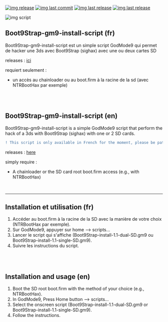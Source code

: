 [![img release](https://img.shields.io/github/release-date/Ooggle/Boot9Strap-gm9-install-script.svg?sanitize=true&color=blue)](#)
[![img last commit](https://img.shields.io/github/last-commit/Ooggle/Boot9Strap-gm9-install-script.svg)](#)
[![img last release](https://img.shields.io/github/release/Ooggle/Boot9Strap-gm9-install-script.svg?color=red)](#)
[![img last release](https://img.shields.io/twitter/follow/Ooggle_.svg?style=social)](https://twitter.com/Ooggle_)

![img script](https://i.imgur.com/LnI1X0J.png)


## Boot9Strap-gm9-install-script (fr)
Boot9Strap-gm9-install-script est un simple script GodMode9 qui permet de hacker une 3ds avec Boot9Strap (sighax) avec une ou deux cartes SD

releases : [ici](https://github.com/Ooggle/Boot9Strap-gm9-install-script/releases)

requiert seulement :
- un accès au chainloader ou au boot.firm à la racine de la sd (avec NTRBootHax par exemple)

<br><br>

## Boot9Strap-gm9-install-script (en)
Boot9Strap-gm9-install-script is a simple GodMode9 script that perform the hack of a 3ds with Boot9Strap (sighax) with one or 2 SD cards.
```diff
! This script is only available in French for the moment, please be patient for the English version. Thanks!
```

releases : [here](https://github.com/Ooggle/Boot9Strap-gm9-install-script/releases)

simply require :
- A chainloader or the SD card root boot.firm access (e.g., with NTRBootHax)

<br><hr>

## Installation et utilisation (fr)

1. Accéder au boot.firm à la racine de la SD avec la manière de votre choix (NTRBootHax par exemple).
2. Sur GodMode9, appuyer sur home --> scripts...
3. Lancer le script qui s'affiche (Boot9Strap-install-1.1-dual-SD.gm9 ou Boot9Strap-install-1.1-single-SD.gm9).
4. Suivre les instructions du script.

<br><br>

## Installation and usage (en)

1. Boot the SD root boot.firm with the method of your choice (e.g., NTRBootHax).
2. In GodMode9, Press Home button --> scripts...
3. Select the onscreen script (Boot9Strap-install-1.1-dual-SD.gm9 or Boot9Strap-install-1.1-single-SD.gm9).
4. Follow the instructions.
